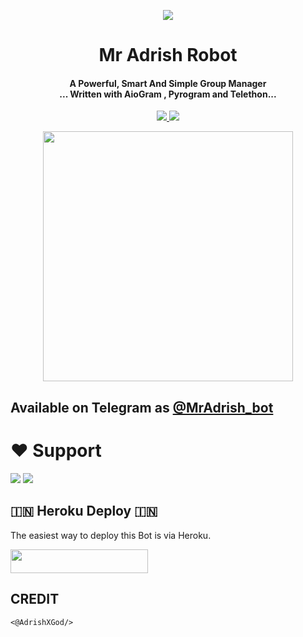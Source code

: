 <p align="center">
  <img src="https://te.legra.ph/file/a4a265523b4194871a330.jpg">
</p>

<h1 align="center"><b> Mr Adrish Robot </b></h1>

<h4 align="center">A Powerful, Smart And Simple Group Manager <br> ... Written with AioGram , Pyrogram and Telethon...</h4>
<p align='center'>
  <a href="https://www.python.org/" alt="made-with-python"> <img src="https://img.shields.io/badge/Made%20with-Python-1f425f.svg?style=flat-square&logo=python&color=blue" /> </a>
  <a href="https://github.com/MrAdrish18/MrAdrish/graphs/commit-activity" alt="Maintenance"> <img src="https://img.shields.io/badge/Maintained%3F-yes-green.svg?style=flat-square" /> </a>
</p>

<p align="center"><a href="https://t.me/MrAdrish"><img src="(https://te.legra.ph/file/a4a265523b4194871a330.jpg)" width="400"></a></p>

## Available on Telegram as [@MrAdrish_bot](https://t.me/MrAdrish_bot)

# ❤️ Support
<a href="https://t.me/AdrishFederation"><img src="https://img.shields.io/badge/Join-Telegram%20Channel-red.svg?logo=Telegram"></a>
<a href="https://t.me/Adrish_Support"><img src="https://img.shields.io/badge/Join-Telegram%20Group-blue.svg?logo=telegram"></a>


## 🇮🇳 Heroku Deploy 🇮🇳
The easiest way to deploy this Bot is via Heroku.

<p align="left"><a href="https://heroku.com/deploy?template=https://github.com/MrAdrish18/MrAdrish"> <img src="https://img.shields.io/badge/Deploy%20To%20Heroku-black?style=for-the-badge&logo=heroku" width="220" height="38.45"/></a></p>



## CREDIT
```
<@AdrishXGod/>
```

 
```
